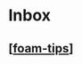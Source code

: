 # Inbox
[[foam-tips]]
- 
  


[//begin]: # "Autogenerated link references for markdown compatibility"
[foam-tips]: foam-tips "Foam tips"
[//end]: # "Autogenerated link references"